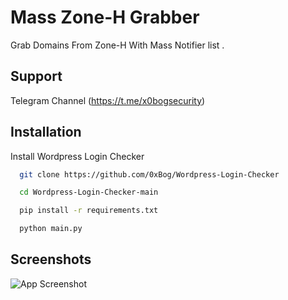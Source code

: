 
# Mass Zone-H Grabber

Grab Domains From Zone-H With Mass Notifier list .


## Support

Telegram Channel (https://t.me/x0bogsecurity)


## Installation

Install Wordpress Login Checker

```bash
  git clone https://github.com/0xBog/Wordpress-Login-Checker

  cd Wordpress-Login-Checker-main

  pip install -r requirements.txt

  python main.py
```

## Screenshots

![App Screenshot](https://i.ibb.co/BzTTsG4/zoneh.png)

